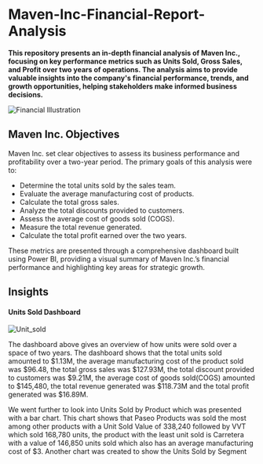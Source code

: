 # Maven-Inc-Financial-Report-Analysis
**This repository presents an in-depth financial analysis of Maven Inc., focusing on key performance metrics such as Units Sold, Gross Sales, and Profit over two years of operations. The analysis aims to provide valuable insights into the company's financial performance, trends, and growth opportunities, helping stakeholders make informed business decisions.**


![Financial Illustration](https://github.com/Herola007/Financial-Report-Analysis/blob/main/Financial%20Illustration.jpg?raw=true)

## Maven Inc. Objectives
Maven Inc. set clear objectives to assess its business performance and profitability over a two-year period. The primary goals of this analysis were to:

- Determine the total units sold by the sales team.
- Evaluate the average manufacturing cost of products.
- Calculate the total gross sales.
- Analyze the total discounts provided to customers.
- Assess the average cost of goods sold (COGS).
- Measure the total revenue generated.
- Calculate the total profit earned over the two years.

These metrics are presented through a comprehensive dashboard built using Power BI, providing a visual summary of Maven Inc.’s financial performance and highlighting key areas for strategic growth.

## Insights
#### Units Sold Dashboard
![Unit_sold](https://github.com/Herola007/Financial-Report-Analysis/blob/main/Dashboard_Jpg/Unit_Sold.png?raw=true)

The dashboard above gives an overview of how units were sold over a space of two years. The dashboard shows that the total units sold amounted to $1.13M, the average manufacturing cost of the product sold was $96.48, the total gross sales was $127.93M, the total discount provided to customers was $9.21M, the average cost of goods sold(COGS) amounted to $145,480, the total revenue generated was $118.73M and the total profit generated was $16.89M.

We went further to look into Units Sold by Product which was presented with a bar chart. This chart shows that Paseo Products was sold the most among other products with a Unit Sold Value of 338,240 followed by VVT which sold 168,780 units, the product with the least unit sold is Carretera with a value of 146,850 units sold which also has an average manufacturing cost of $3. Another chart was created to show the Units Sold by Segment



